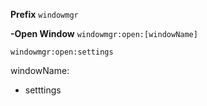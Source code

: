 **Prefix** `windowmgr`

**-Open Window** `windowmgr:open:[windowName]`

```
windowmgr:open:settings
```

windowName: 
- setttings